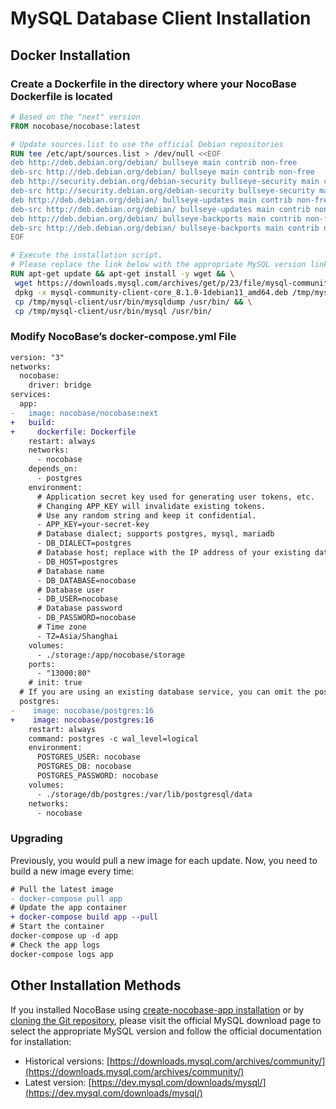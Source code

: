 # MySQL Database Client Installation

## Docker Installation

### Create a Dockerfile in the directory where your NocoBase Dockerfile is located

```Dockerfile
# Based on the "next" version
FROM nocobase/nocobase:latest

# Update sources.list to use the official Debian repositories
RUN tee /etc/apt/sources.list > /dev/null <<EOF
deb http://deb.debian.org/debian/ bullseye main contrib non-free
deb-src http://deb.debian.org/debian/ bullseye main contrib non-free
deb http://security.debian.org/debian-security bullseye-security main contrib non-free
deb-src http://security.debian.org/debian-security bullseye-security main contrib non-free
deb http://deb.debian.org/debian/ bullseye-updates main contrib non-free
deb-src http://deb.debian.org/debian/ bullseye-updates main contrib non-free
deb http://deb.debian.org/debian/ bullseye-backports main contrib non-free
deb-src http://deb.debian.org/debian/ bullseye-backports main contrib non-free
EOF

# Execute the installation script.
# Please replace the link below with the appropriate MySQL version link if necessary.
RUN apt-get update && apt-get install -y wget && \
 wget https://downloads.mysql.com/archives/get/p/23/file/mysql-community-client-core_8.1.0-1debian11_amd64.deb && \
 dpkg -x mysql-community-client-core_8.1.0-1debian11_amd64.deb /tmp/mysql-client && \
 cp /tmp/mysql-client/usr/bin/mysqldump /usr/bin/ && \
 cp /tmp/mysql-client/usr/bin/mysql /usr/bin/
```

### Modify NocoBase’s docker-compose.yml File

```diff
version: "3"
networks:
  nocobase:
    driver: bridge
services:
  app:
-   image: nocobase/nocobase:next
+   build:
+     dockerfile: Dockerfile
    restart: always
    networks:
      - nocobase
    depends_on:
      - postgres
    environment:
      # Application secret key used for generating user tokens, etc.
      # Changing APP_KEY will invalidate existing tokens.
      # Use any random string and keep it confidential.
      - APP_KEY=your-secret-key
      # Database dialect; supports postgres, mysql, mariadb
      - DB_DIALECT=postgres
      # Database host; replace with the IP address of your existing database server if needed
      - DB_HOST=postgres
      # Database name
      - DB_DATABASE=nocobase
      # Database user
      - DB_USER=nocobase
      # Database password
      - DB_PASSWORD=nocobase
      # Time zone
      - TZ=Asia/Shanghai
    volumes:
      - ./storage:/app/nocobase/storage
    ports:
      - "13000:80"
    # init: true
  # If you are using an existing database service, you can omit the postgres service.
  postgres:
-    image: nocobase/postgres:16
+    image: nocobase/postgres:16
    restart: always
    command: postgres -c wal_level=logical
    environment:
      POSTGRES_USER: nocobase
      POSTGRES_DB: nocobase
      POSTGRES_PASSWORD: nocobase
    volumes:
      - ./storage/db/postgres:/var/lib/postgresql/data
    networks:
      - nocobase
```

### Upgrading

Previously, you would pull a new image for each update. Now, you need to build a new image every time:

```diff
# Pull the latest image
- docker-compose pull app
# Update the app container
+ docker-compose build app --pull
# Start the container
docker-compose up -d app
# Check the app logs
docker-compose logs app
```

## Other Installation Methods

If you installed NocoBase using [create-nocobase-app installation](/welcome/getting-started/installation/create-nocobase-app) or by [cloning the Git repository](/welcome/getting-started/installation/git-clone), please visit the official MySQL download page to select the appropriate MySQL version and follow the official documentation for installation:

- Historical versions: [https://downloads.mysql.com/archives/community/](https://downloads.mysql.com/archives/community/)
- Latest version: [https://dev.mysql.com/downloads/mysql/](https://dev.mysql.com/downloads/mysql/)


